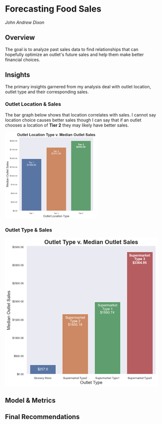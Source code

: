 # Forecasting Food Sales

_John Andrew Dixon_

## Overview

The goal is to analyze past sales data to find relationships that can hopefully optimize an outlet's future sales and help them make better financial choices.

## Insights

The primary insights garnered from my analysis deal with outlet location, outlet type and their corresponding sales.

### Outlet Location & Sales

The bar graph below shows that location correlates with sales. I cannot say location choice causes better sales though I can say that if an outlet chooses a location of **Tier 2** they may likely have better sales.

<img src="/assets/locationvsales.png" width="60%" height="60%">

### Outlet Type & Sales
![Type v. Sales](/assets/typevsales.png "Type v. Sales")

## Model & Metrics

## Final Recommendations
